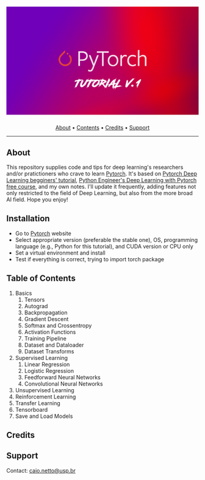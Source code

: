 <h1 align="center">
  <br>
  <a href="https://pytorch.org/"><img src="assets/images/pytorch-tutorial-header-gotg.png"></a>
</h1>

<p align="center">
  <a href="#about">About</a> •
  <a href="#table-of-contents">Contents</a> •
  <!-- <a href="#features">Features</a> • -->
  <a href="#credits">Credits</a> •
  <a href="#support">Support</a>
</p>

---

## About

This repository supplies code and tips for deep learning's researchers and/or pratictioners who crave to learn <a href="https://pytorch.org/">Pytorch</a>. It's based on <a href="https://pytorch.org/tutorials/beginner/deep_learning_60min_blitz.html">Pytorch Deep Learning begginers' tutorial</a>, <a href="https://www.youtube.com/watch?v=c36lUUr864M">Python Engineer's Deep Learning with Pytorch free course</a>, and my own notes. I'll update it frequently, adding features not only restricted to the field of Deep Learning, but also from the more broad AI field. Hope you enjoy!

## Installation

<ul>
 <li> Go to <a href="https://pytorch.org/">Pytorch</a> website</li>
 <li> Select appropriate version (preferable the stable one), OS, programming language (e.g., Python for this tutorial), and CUDA version or CPU only</li>
 <li> Set a virtual environment and install</li>
 <li> Test if everything is correct, trying to import torch package</li>
</ul>

## Table of Contents

<ol>
  <li>Basics
    <ol>
      <li>Tensors</li>
      <li>Autograd</li>
      <li>Backpropagation</li>
      <li>Gradient Descent</li>
      <li>Softmax and Crossentropy</li>
      <li>Activation Functions</li>
      <li>Training Pipeline</li>
      <li>Dataset and Dataloader</li>
      <li>Dataset Transforms</li>
    </ol>
  </li>
  <li>Supervised Learning
    <ol>
      <li>Linear Regression</li>
      <li>Logistic Regression</li>
      <li>Feedforward Neural Networks</li>
      <li>Convolutional Neural Networks</li>
      <!-- <li>Recurrent Neural Networks</li> -->
    </ol>
  </li>
  <li>Unsupervised Learning
    <ol>
    </ol>
  </li>
  <li>Reinforcement Learning
    <ol>
    </ol>
  </li>
  <!-- <li>
    <ol>
    </ol>
  </li> -->
  <li>Transfer Learning</li>
  <li>Tensorboard</li>
  <li>Save and Load Models</li>
</ol>

<!-- ## Features -->

## Credits

## Support
Contact: caio.netto@usp.br
